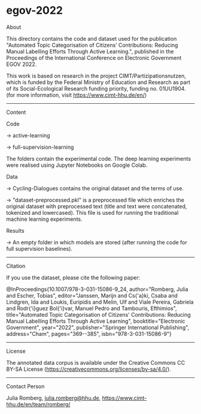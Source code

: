 # egov-2022

About

This directory contains the code and dataset used for the publication "Automated Topic Categorisation of Citizens’ Contributions: Reducing Manual Labelling Efforts Through Active Learning.", published in the Proceedings of the International Conference on Electronic Government EGOV 2022.

This work is based on research in the project CIMT/Partizipationsnutzen, which is funded by the Federal Ministry of Education and Research as part of its Social-Ecological Research funding priority, funding no. 01UU1904. (for more information, visit https://www.cimt-hhu.de/en/)

----------

Content

Code

-> active-learning

-> full-supervision-learning

The folders contain the experimental code. The deep learning experiments were realised using Jupyter Notebooks on Google Colab.

Data

-> Cycling-Dialogues contains the original dataset and the terms of use.

-> "dataset-preprocessed.pkl" is a preprocessed file which enriches the original dataset with preprocessed text (title and text were concatenated, tokenized and lowercased). This file is used for running the traditional machine learning experiments.

Results

-> An empty folder in which models are stored (after running the code for full supervision baselines).

----------

Citation

If you use the dataset, please cite the following paper:

@InProceedings{10.1007/978-3-031-15086-9_24, author="Romberg, Julia and Escher, Tobias", editor="Janssen, Marijn and Cs{\'a}ki, Csaba and Lindgren, Ida and Loukis, Euripidis and Melin, Ulf and Viale Pereira, Gabriela and Rodr{\'i}guez Bol{\'i}var, Manuel Pedro and Tambouris, Efthimios", title="Automated Topic Categorisation of Citizens' Contributions: Reducing Manual Labelling Efforts Through Active Learning", booktitle="Electronic Government", year="2022", publisher="Springer International Publishing", address="Cham", pages="369--385", isbn="978-3-031-15086-9"}

----------

License

The annotated data corpus is available under the Creative Commons CC BY-SA License (https://creativecommons.org/licenses/by-sa/4.0/).

----------

Contact Person

Julia Romberg, julia.romberg@hhu.de, https://www.cimt-hhu.de/en/team/romberg/
